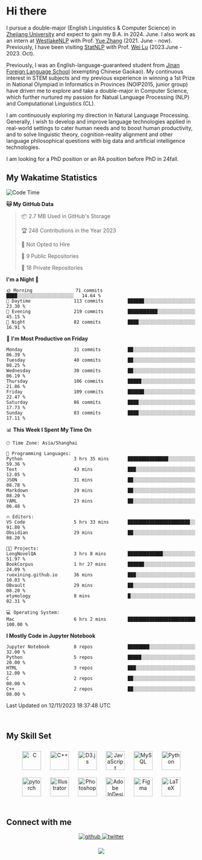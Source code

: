 # Hi there

I pursue a double-major (English Linguistics & Computer Science) in [Zhejiang University](https://www.zju.edu.cn/english/) and expect to gain my B.A. in 2024. June. I also work as an intern at [WestlakeNLP](https://westlakenlp.netlify.app/) with Prof. [Yue Zhang](https://frcchang.github.io/) (2021. June - now). Previously, I have been visiting [StatNLP](https://statnlp-research.github.io/) with Prof. [Wei Lu](https://istd.sutd.edu.sg/people/faculty/lu-wei) (2023.June - 2023. Oct).

Previously, I was an English-language-guaranteed student from [Jinan Foreign Language School](https://en.wikipedia.org/wiki/Jinan_Foreign_Language_School) (exempting Chinese Gaokao). My continuous interest in STEM subjects and my previous experience in winning a 1st Prize in National Olympiad in Informatics in Provinces (NOIP2015, junior group) have driven me to explore and take a double-major in Computer Science, which further nurtured my passion for Natual Language Processing (NLP) and Computational Linguistics (CL).

I am continuously exploring my direction in Natural Language Processing. Generally, I wish to develop and improve language technologies applied in real-world settings to cater human needs and to boost human productivity, and to solve linguistic theory, cognition-reality alignment and other language philosophical questions with big data and artificial intelligence technologies.

I am looking for a PhD position or an RA position before PhD in 24fall.
<br/>  


<!-- 
## Github Stats  
<div align="center"><img src="https://github-readme-stats.vercel.app/api?username=LuneRGB&show_icons=true&count_private=true&hide_border=true" align="center" /></div>  

<br/>   -->


## My Wakatime Statistics

<!--START_SECTION:waka-->
![Code Time](http://img.shields.io/badge/Code%20Time-1%2C014%20hrs%208%20mins-blue)

**🐱 My GitHub Data** 

> 📦 2.7 MB Used in GitHub's Storage 
 > 
> 🏆 248 Contributions in the Year 2023
 > 
> 🚫 Not Opted to Hire
 > 
> 📜 9 Public Repositories 
 > 
> 🔑 18 Private Repositories 
 > 
**I'm a Night 🦉** 

```text
🌞 Morning                71 commits          ████░░░░░░░░░░░░░░░░░░░░░   14.64 % 
🌆 Daytime                113 commits         ██████░░░░░░░░░░░░░░░░░░░   23.30 % 
🌃 Evening                219 commits         ███████████░░░░░░░░░░░░░░   45.15 % 
🌙 Night                  82 commits          ████░░░░░░░░░░░░░░░░░░░░░   16.91 % 
```
📅 **I'm Most Productive on Friday** 

```text
Monday                   31 commits          ██░░░░░░░░░░░░░░░░░░░░░░░   06.39 % 
Tuesday                  40 commits          ██░░░░░░░░░░░░░░░░░░░░░░░   08.25 % 
Wednesday                30 commits          ██░░░░░░░░░░░░░░░░░░░░░░░   06.19 % 
Thursday                 106 commits         █████░░░░░░░░░░░░░░░░░░░░   21.86 % 
Friday                   109 commits         ██████░░░░░░░░░░░░░░░░░░░   22.47 % 
Saturday                 86 commits          ████░░░░░░░░░░░░░░░░░░░░░   17.73 % 
Sunday                   83 commits          ████░░░░░░░░░░░░░░░░░░░░░   17.11 % 
```


📊 **This Week I Spent My Time On** 

```text
🕑︎ Time Zone: Asia/Shanghai

💬 Programming Languages: 
Python                   3 hrs 35 mins       ███████████████░░░░░░░░░░   59.36 % 
Text                     43 mins             ███░░░░░░░░░░░░░░░░░░░░░░   12.05 % 
JSON                     31 mins             ██░░░░░░░░░░░░░░░░░░░░░░░   08.78 % 
Markdown                 29 mins             ██░░░░░░░░░░░░░░░░░░░░░░░   08.20 % 
YAML                     23 mins             ██░░░░░░░░░░░░░░░░░░░░░░░   06.48 % 

🔥 Editors: 
VS Code                  5 hrs 33 mins       ███████████████████████░░   91.80 % 
Obsidian                 29 mins             ██░░░░░░░░░░░░░░░░░░░░░░░   08.20 % 

🐱‍💻 Projects: 
LongNovelQA              3 hrs 8 mins        █████████████░░░░░░░░░░░░   51.97 % 
BookCorpus               1 hr 27 mins        ██████░░░░░░░░░░░░░░░░░░░   24.09 % 
ruoxining.github.io      36 mins             ███░░░░░░░░░░░░░░░░░░░░░░   10.03 % 
OBvault                  29 mins             ██░░░░░░░░░░░░░░░░░░░░░░░   08.20 % 
etymology                8 mins              █░░░░░░░░░░░░░░░░░░░░░░░░   02.31 % 

💻 Operating System: 
Mac                      6 hrs 2 mins        █████████████████████████   100.00 % 
```

**I Mostly Code in Jupyter Notebook** 

```text
Jupyter Notebook         8 repos             ████████░░░░░░░░░░░░░░░░░   32.00 % 
Python                   5 repos             █████░░░░░░░░░░░░░░░░░░░░   20.00 % 
HTML                     3 repos             ███░░░░░░░░░░░░░░░░░░░░░░   12.00 % 
C                        2 repos             ██░░░░░░░░░░░░░░░░░░░░░░░   08.00 % 
C++                      2 repos             ██░░░░░░░░░░░░░░░░░░░░░░░   08.00 % 
```




 Last Updated on 12/11/2023 18:37:48 UTC
<!--END_SECTION:waka-->


<!-- <div align="center">

  [![Top Langs](https://github-readme-stats.vercel.app/api/top-langs/?username=LuneRGB&layout=compact)](https://github.com/LuneRGB/github-readme-stats)

</div>   -->

<br/>  



## My Skill Set  
<div align="center">  
<a href="https://www.cprogramming.com/" target="_blank"><img style="margin: 10px" src="https://profilinator.rishav.dev/skills-assets/c-original.svg" alt="C" height="50" /></a>  
<a href="https://www.cplusplus.com/" target="_blank"><img style="margin: 10px" src="https://profilinator.rishav.dev/skills-assets/cplusplus-original.svg" alt="C++" height="50" /></a>  
<a href="https://d3js.org/" target="_blank"><img style="margin: 10px" src="https://profilinator.rishav.dev/skills-assets/d3js-original.svg" alt="D3.js" height="50" /></a>  
<a href="https://www.javascript.com/" target="_blank"><img style="margin: 10px" src="https://profilinator.rishav.dev/skills-assets/javascript-original.svg" alt="JavaScript" height="50" /></a>  
<a href="https://www.mysql.com/" target="_blank"><img style="margin: 10px" src="https://profilinator.rishav.dev/skills-assets/mysql-original-wordmark.svg" alt="MySQL" height="50" /></a>  
<a href="https://www.python.org/" target="_blank"><img style="margin: 10px" src="https://profilinator.rishav.dev/skills-assets/python-original.svg" alt="Python" height="50" /></a>  
<a href="https://pytorch.org/" target="_blank"><img style="margin: 10px" src="https://profilinator.rishav.dev/skills-assets/pytorch-icon.svg" alt="pytorch" height="50" /></a>  
<a href="https://www.adobe.com/in/products/illustrator.html" target="_blank"><img style="margin: 10px" src="https://profilinator.rishav.dev/skills-assets/adobe_illustrator-icon.svg" alt="Illustrator" height="50" /></a>  
<a href="https://www.adobe.com/in/products/photoshop.html" target="_blank"><img style="margin: 10px" src="https://profilinator.rishav.dev/skills-assets/photoshop-plain.svg" alt="Photoshop" height="50" /></a>  
<a href="https://www.adobe.com/in/products/indesign.html" target="_blank"><img style="margin: 10px" src="https://profilinator.rishav.dev/skills-assets/adobeindesign.svg" alt="Adobe InDesign" height="50" /></a>  
<a href="https://www.figma.com/" target="_blank"><img style="margin: 10px" src="https://profilinator.rishav.dev/skills-assets/figma-icon.svg" alt="Figma" height="50" /></a>  
<a href="https://www.latex-project.org/" target="_blank"><img style="margin: 10px" src="https://profilinator.rishav.dev/skills-assets/latex.png" alt="LaTeX" height="50" /></a>  
</div>  

<br/>  



## Connect with me  
<div align="center">
<a href="https://github.com/ruoxining" target="_blank">
<img src=https://img.shields.io/badge/github-%2324292e.svg?&style=for-the-badge&logo=github&logoColor=white alt=github style="margin-bottom: 5px;" />
</a>
<a href="https://twitter.com/LuneRGB" target="_blank">
<img src=https://img.shields.io/badge/twitter-%2300acee.svg?&style=for-the-badge&logo=twitter&logoColor=white alt=twitter style="margin-bottom: 5px;" />
</a>  
</div>  
  

<br/> 


<div align="center">
<img src="https://komarev.com/ghpvc/?username=LuneRGB&&style=flat-square" align="center" />
</div>  

<br />
